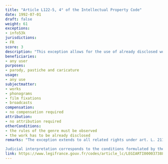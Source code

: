 ```yaml
---
title: "Article L122-5, 4° of the Intellectual Property Code"
date: 1992-07-01
draft: false
weight: 61
exceptions:
- info53k
jurisdictions:
- FR
score: 3
description: "This exception allows for the use of already disclosed works for parody, pastiche and caricature, by observing the rules of the genre." 
beneficiaries:
- any user
purposes: 
- parody, pastiche and caricature
usage:
- any use
subjectmatter:
- works
- phonograms
- film fixations
- broadcasts
compensation:
- no compensation required
attribution: 
- no attribution required
otherConditions: 
- the rules of the genre must be observed
- the work has to be already disclosed
remarks: "The exception extends to all related rights under art. L. 211-3, 4° IPC.

Judicial interpretation corresponds to the conditions formulated by the CJEU in the Deckmyn case (Case C‑201/13). For a certain use to be qualified as a parody there should be no risk of confusion between the original and the derivative work (see Civ. 1ère, 22 mai 2019, 18-12718). Also, it needs to express humour, homage or criticism (TGI Paris, Chambre civile 3, 31 octobre 2007, 06/00430). According to case law preceding the CJEU Deckmyn case, the French court has also established a condition of absence of intention to cause harm (TGI Paris, 29 mai 2001, ONETEL)."   
link: https://www.legifrance.gouv.fr/codes/article_lc/LEGIARTI000037388886/
---
```

